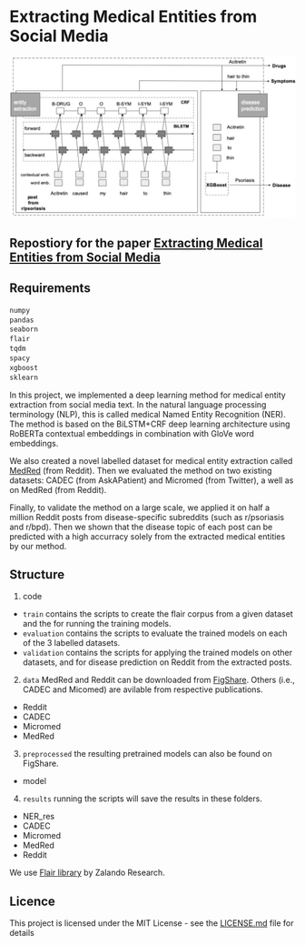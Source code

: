 # Extracting Medical Entities from Social Media


![Model Diagram](fig/bwMODELNNNNbilstemcrf.jpg?raw=true "Model")

## Repostiory for the paper [Extracting Medical Entities from Social Media](https://dl.acm.org/doi/abs/10.1145/3368555.3384467)


## Requirements
```bash
numpy
pandas
seaborn
flair
tqdm
spacy
xgboost
sklearn
```

In this project, we implemented a deep learning method for medical entity extraction from social media text. In the natural language processing terminology (NLP), this is called medical Named Entity Recognition (NER). The method is based on the BiLSTM+CRF deep learning architecture using RoBERTa contextual embeddings in combination with GloVe word embeddings.

We also created a novel labelled dataset for medical entity extraction called [MedRed](https://doi.org/10.6084/m9.figshare.12039609.v1) (from Reddit). Then we evaluated the method on two existing datasets: CADEC (from AskAPatient) and Micromed (from Twitter), a well as on MedRed (from Reddit). 

Finally, to validate the method on a large scale, we applied it on half a million Reddit posts from disease-specific subreddits (such as r/psoriasis and r/bpd). Then we shown that the disease topic of each post can be predicted with a high accurracy solely from the extracted medical entities by our method.


## Structure

1. code
  * `train` contains the scripts to create the flair corpus from a given dataset and the for running the training models.
  * `evaluation` contains the scripts to evaluate the trained models on each of the 3 labelled datasets.
  * `validation` contains the scripts for applying the trained models on other datasets, and for disease prediction on Reddit from the extracted posts.

2. `data` MedRed and Reddit can be downloaded from [FigShare](https://doi.org/10.6084/m9.figshare.12039609.v1). Others (i.e., CADEC and Micomed) are avilable from respective publications.
  * Reddit
  * CADEC
  * Micromed
  * MedRed

3. `preprocessed` the resulting pretrained models can also be found on FigShare.
  * model
  
4. `results` running the scripts will save the results in these folders.
  * NER_res
   * CADEC
   * Micromed
   * MedRed 
   * Reddit  


We use [Flair library](https://github.com/flairNLP/flair) by Zalando Research.


## Licence

This project is licensed under the MIT License - see the [LICENSE.md](LICENSE.md) file for details